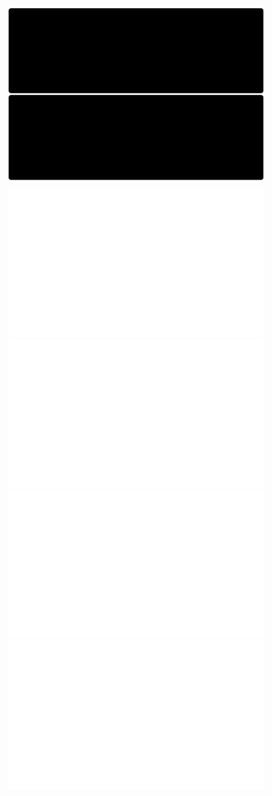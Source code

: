 <p align="center">
<img src="svg/streak_stats.svg#gh-dark-mode-only" />
<img src="svg/streak_stats.svg#gh-light-mode-only" />
</p>

<p align="center">
<img src="svg/language_stats.svg#gh-dark-mode-only" />
<img src="svg/language_stats.svg#gh-light-mode-only" />
<img src="svg/github_stats.svg#gh-dark-mode-only" />
<img src="svg/github_stats.svg#gh-light-mode-only" />
</p>
